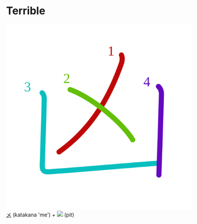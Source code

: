 # Terrible
![凶](../kanji-colorize/51f6.svg)
[メ](../temp-kanji/メ.md) (katakana 'me') + ![](http://www.kanjidamage.com/assets/radsmall/pit-a778a1d9c67824c3999a6c804f118680dfa6be766f3f5a28fa5cef3355516dcc.jpg) (pit)